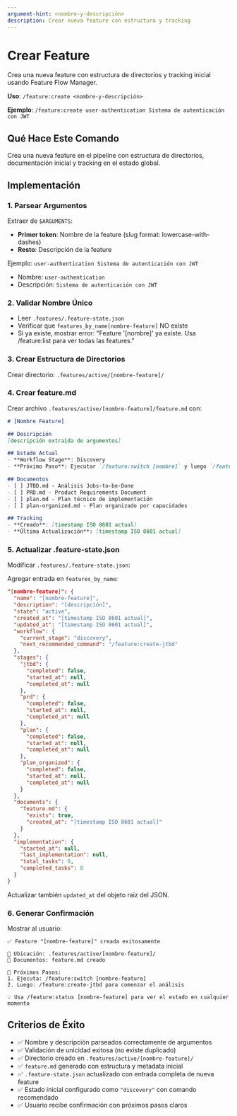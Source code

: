 ```yaml
---
argument-hint: <nombre-y-descripción>
description: Crear nueva feature con estructura y tracking
---
```


# Crear Feature

Crea una nueva feature con estructura de directorios y tracking inicial usando Feature Flow Manager.

**Uso**: `/feature:create <nombre-y-descripción>`

**Ejemplo**: `/feature:create user-authentication Sistema de autenticación con JWT`

## Qué Hace Este Comando

Crea una nueva feature en el pipeline con estructura de directorios, documentación inicial y tracking en el estado global.

## Implementación

### 1. Parsear Argumentos
Extraer de `$ARGUMENTS`:
- **Primer token**: Nombre de la feature (slug format: lowercase-with-dashes)
- **Resto**: Descripción de la feature

Ejemplo: `user-authentication Sistema de autenticación con JWT`
- Nombre: `user-authentication`
- Descripción: `Sistema de autenticación con JWT`

### 2. Validar Nombre Único
- Leer `.features/.feature-state.json`
- Verificar que `features_by_name[nombre-feature]` NO existe
- Si ya existe, mostrar error: "Feature '[nombre]' ya existe. Usa /feature:list para ver todas las features."

### 3. Crear Estructura de Directorios
Crear directorio: `.features/active/[nombre-feature]/`

### 4. Crear feature.md
Crear archivo `.features/active/[nombre-feature]/feature.md` con:

```markdown
# [Nombre Feature]

## Descripción
[descripción extraída de argumentos]

## Estado Actual
- **Workflow Stage**: Discovery
- **Próximo Paso**: Ejecutar `/feature:switch [nombre]` y luego `/feature:create-jtbd`

## Documentos
- [ ] JTBD.md - Análisis Jobs-to-be-Done
- [ ] PRD.md - Product Requirements Document
- [ ] plan.md - Plan técnico de implementación
- [ ] plan-organized.md - Plan organizado por capacidades

## Tracking
- **Creado**: [timestamp ISO 8601 actual]
- **Última Actualización**: [timestamp ISO 8601 actual]
```

### 5. Actualizar .feature-state.json
Modificar `.features/.feature-state.json`:

Agregar entrada en `features_by_name`:
```json
"[nombre-feature]": {
  "name": "[nombre-feature]",
  "description": "[descripción]",
  "state": "active",
  "created_at": "[timestamp ISO 8601 actual]",
  "updated_at": "[timestamp ISO 8601 actual]",
  "workflow": {
    "current_stage": "discovery",
    "next_recommended_command": "/feature:create-jtbd"
  },
  "stages": {
    "jtbd": {
      "completed": false,
      "started_at": null,
      "completed_at": null
    },
    "prd": {
      "completed": false,
      "started_at": null,
      "completed_at": null
    },
    "plan": {
      "completed": false,
      "started_at": null,
      "completed_at": null
    },
    "plan_organized": {
      "completed": false,
      "started_at": null,
      "completed_at": null
    }
  },
  "documents": {
    "feature.md": {
      "exists": true,
      "created_at": "[timestamp ISO 8601 actual]"
    }
  },
  "implementation": {
    "started_at": null,
    "last_implementation": null,
    "total_tasks": 0,
    "completed_tasks": 0
  }
}
```

Actualizar también `updated_at` del objeto raíz del JSON.

### 6. Generar Confirmación
Mostrar al usuario:
```
✅ Feature "[nombre-feature]" creada exitosamente

📁 Ubicación: .features/active/[nombre-feature]/
📝 Documentos: feature.md creado

🚀 Próximos Pasos:
1. Ejecuta: /feature:switch [nombre-feature]
2. Luego: /feature:create-jtbd para comenzar el análisis

💡 Usa /feature:status [nombre-feature] para ver el estado en cualquier momento
```

## Criterios de Éxito

- ✅ Nombre y descripción parseados correctamente de argumentos
- ✅ Validación de unicidad exitosa (no existe duplicado)
- ✅ Directorio creado en `.features/active/[nombre-feature]/`
- ✅ `feature.md` generado con estructura y metadata inicial
- ✅ `.feature-state.json` actualizado con entrada completa de nueva feature
- ✅ Estado inicial configurado como `"discovery"` con comando recomendado
- ✅ Usuario recibe confirmación con próximos pasos claros
